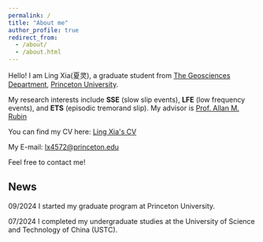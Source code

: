 ```yaml
---
permalink: /
title: "About me"
author_profile: true
redirect_from: 
  - /about/
  - /about.html
---
```


Hello! I am Ling Xia(夏灵), a graduate student from [The Geosciences Department](https://geosciences.princeton.edu/), [Princeton University](https://www.princeton.edu/).

My research interests include **SSE** (slow slip events), **LFE** (low frequency events), and **ETS** (episodic tremorand slip). 
My advisor is [Prof. Allan M. Rubin](https://geosciences.princeton.edu/people/allan-m-rubin)

You can find my CV here: [Ling Xia's CV](https://github.com/xialing2003/xialing2003.github.io/blob/master/files/CV_Ling_Xia_Nov_2024.pdf)

My E-mail: lx4572@princeton.edu

Feel free to contact me!

## News

09/2024
I started my graduate program at Princeton University.

07/2024
I completed my undergraduate studies at the University of Science and Technology of China (USTC).
